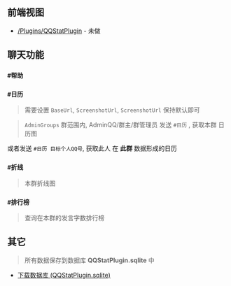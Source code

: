 




## 前端视图

- [/Plugins/QQStatPlugin](/Plugins/QQStatPlugin) - 未做


## 聊天功能

### `#帮助`

### `#日历`

> 需要设置 `BaseUrl`, `ScreenshotUrl`, `ScreenshotUrl` 保持默认即可

> `AdminGroups` 群范围内, AdminQQ/群主/群管理员 发送 `#日历` , 获取本群 日历图

或者发送 `#日历 目标个人QQ号`, 获取此人 在 **此群** 数据形成的日历


### `#折线`

> 本群折线图 

### `#排行榜`

> 查询在本群的发言字数排行榜


## 其它

> 所有数据保存到数据库 **QQStatPlugin.sqlite** 中

- [下载数据库 (QQStatPlugin.sqlite)](/Plugins/QQStatPlugin/Download)

<!-- Matomo Image Tracker-->
<img referrerpolicy="no-referrer-when-downgrade" src="https://matomo.moeci.com/matomo.php?idsite=2&amp;rec=1&amp;action_name=Plugins.QQStatPlugin.README" style="border:0" alt="" />
<!-- End Matomo -->
